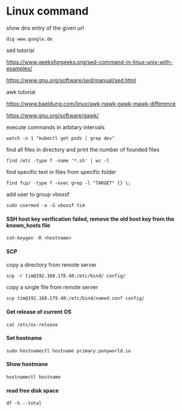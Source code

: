# Linux command
show dns entry of the given url
```
dig www.google.de
```
sed tutorial

https://www.geeksforgeeks.org/sed-command-in-linux-unix-with-examples/

https://www.gnu.org/software/sed/manual/sed.html

awk tutorial

https://www.baeldung.com/linux/awk-nawk-gawk-mawk-difference

https://www.gnu.org/software/gawk/

execute commands in arbitary intervals
```
watch -n 1 "kubectl get pods | grep dev"
```
find all files in directory and print the number of founded files
```
find /etc -type f -name '*.sh' | wc -l
```
find specific text in files from specific folder
```
find fcp/ -type f -exec grep -l "TARGET" {} \;
```
add user to group vboxsf
```
sudo usermod -a -G vboxsf tim
```
#### SSH host key verification failed, remove the old host key from the known_hosts file
```
ssh-keygen -R <hostname>
```

#### SCP
copy a directory from remote server
```
scp -r tim@192.168.178.48:/etc/bind/ config/
```

copy a single file from remote server
```
scp tim@192.168.179.48:/etc/bind/named.conf config/
```

#### Get release of current OS
```
cat /etc/os-release
```

#### Set hostname
```
sudo hostnamectl hostname primary.ponyworld.io
```

#### Show hostmane
```
hostnamectl hostname
```

#### read free disk space
```
df -h --total
```